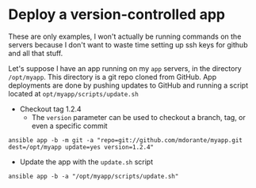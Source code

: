 # Deploy a version-controlled app

These are only examples, I won't actually be running commands on the servers because I don't want to waste time setting up ssh keys for github and all that stuff.

Let's suppose I have an app running on my `app` servers, in the directory `/opt/myapp`. This directory is a git repo cloned from GitHub. App deployments are done by pushing updates to GitHub and running a script located at `opt/myapp/scripts/update.sh`

- Checkout tag 1.2.4
  - The `version` parameter can be used to checkout a branch, tag, or even a specific commit

```console
ansible app -b -m git -a "repo=git://github.com/mdorante/myapp.git dest=/opt/myapp update=yes version=1.2.4"
```

- Update the app with the `update.sh` script

```console
ansible app -b -a "/opt/myapp/scripts/update.sh"
```
